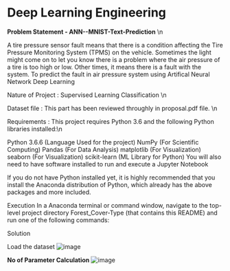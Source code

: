 # 

# Deep Learning Engineering
**Problem Statement - ANN--MNIST-Text-Prediction** \n

A tire pressure sensor fault means that there is a condition affecting the Tire Pressure Monitoring System (TPMS) on the vehicle. Sometimes the light might come on to let you know there is a problem where the air pressure of a tire is too high or low. Other times, it means there is a fault with the system. To predict the fault in air pressure system using Artifical Neural Network Deep Learning

Nature of Project : Supervised Learning Classification \n

Dataset file : This part has been reviewed throughly in proposal.pdf file. \n

Requirements : This project requires Python 3.6 and the following Python libraries installed:\n

Python 3.6.6 (Language Used for the project) NumPy (For Scientific Computing) Pandas (For Data Analysis) matplotlib (For Visualization) seaborn (For Visualization) scikit-learn (ML Library for Python) You will also need to have software installed to run and execute a Jupyter Notebook

If you do not have Python installed yet, it is highly recommended that you install the Anaconda distribution of Python, which already has the above packages and more included.

Execution In a Anaconda terminal or command window, navigate to the top-level project directory Forest_Cover-Type (that contains this README) and run one of the following commands:

Solution

Load the dataset
![image](https://user-images.githubusercontent.com/38419795/214280869-d7187caf-31b2-4758-b9c6-0e879c0b2b25.png)

**No of Parameter Calculation**
![image](https://user-images.githubusercontent.com/38419795/217934392-2bd22398-2fe0-459b-9a2c-8d1221ed0476.png)
